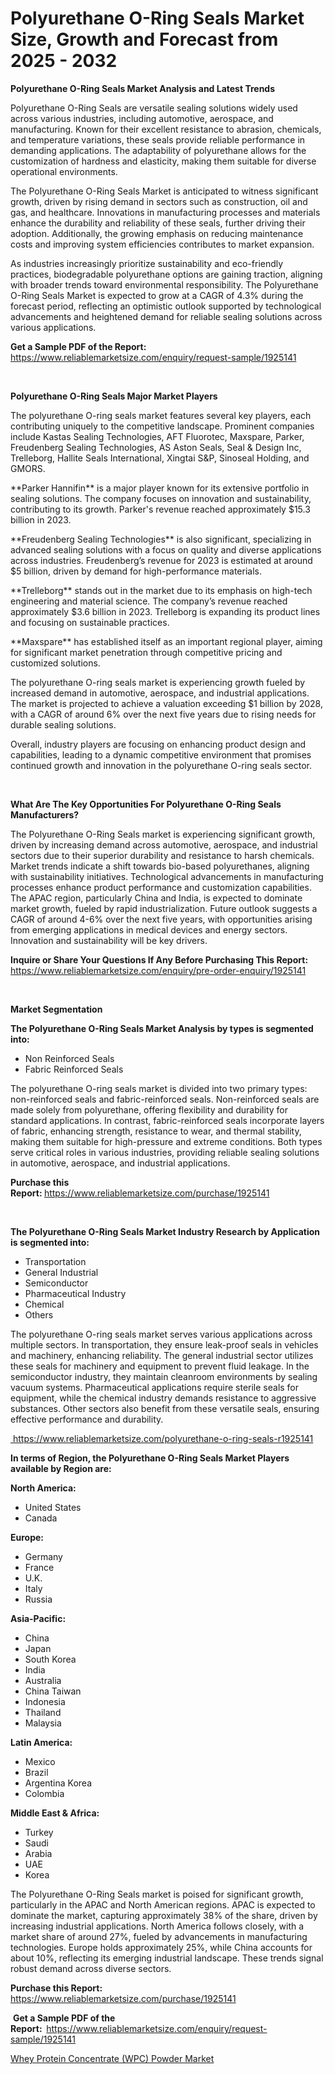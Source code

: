 <p><h1>Polyurethane O-Ring Seals Market Size, Growth and Forecast from 2025 - 2032</h1></p><p><strong>Polyurethane O-Ring Seals Market Analysis and Latest Trends</strong></p>
<p><p>Polyurethane O-Ring Seals are versatile sealing solutions widely used across various industries, including automotive, aerospace, and manufacturing. Known for their excellent resistance to abrasion, chemicals, and temperature variations, these seals provide reliable performance in demanding applications. The adaptability of polyurethane allows for the customization of hardness and elasticity, making them suitable for diverse operational environments.</p><p>The Polyurethane O-Ring Seals Market is anticipated to witness significant growth, driven by rising demand in sectors such as construction, oil and gas, and healthcare. Innovations in manufacturing processes and materials enhance the durability and reliability of these seals, further driving their adoption. Additionally, the growing emphasis on reducing maintenance costs and improving system efficiencies contributes to market expansion.</p><p>As industries increasingly prioritize sustainability and eco-friendly practices, biodegradable polyurethane options are gaining traction, aligning with broader trends toward environmental responsibility. The Polyurethane O-Ring Seals Market is expected to grow at a CAGR of 4.3% during the forecast period, reflecting an optimistic outlook supported by technological advancements and heightened demand for reliable sealing solutions across various applications.</p></p>
<p><strong>Get a Sample PDF of the Report:&nbsp;</strong> <a href="https://www.reliablemarketsize.com/enquiry/request-sample/1925141?utm_campaign=1949&utm_medium=2&utm_source=Github&utm_content=ia&utm_term=14012025&utm_id=polyurethane-o-ring-seals">https://www.reliablemarketsize.com/enquiry/request-sample/1925141</a></p>
<p>&nbsp;</p>
<p><strong>Polyurethane O-Ring Seals Major Market Players</strong></p>
<p><p>The polyurethane O-ring seals market features several key players, each contributing uniquely to the competitive landscape. Prominent companies include Kastas Sealing Technologies, AFT Fluorotec, Maxspare, Parker, Freudenberg Sealing Technologies, AS Aston Seals, Seal & Design Inc, Trelleborg, Hallite Seals International, Xingtai S&P, Sinoseal Holding, and GMORS.</p><p>**Parker Hannifin** is a major player known for its extensive portfolio in sealing solutions. The company focuses on innovation and sustainability, contributing to its growth. Parker's revenue reached approximately $15.3 billion in 2023.</p><p>**Freudenberg Sealing Technologies** is also significant, specializing in advanced sealing solutions with a focus on quality and diverse applications across industries. Freudenberg’s revenue for 2023 is estimated at around $5 billion, driven by demand for high-performance materials.</p><p>**Trelleborg** stands out in the market due to its emphasis on high-tech engineering and material science. The company’s revenue reached approximately $3.6 billion in 2023. Trelleborg is expanding its product lines and focusing on sustainable practices.</p><p>**Maxspare** has established itself as an important regional player, aiming for significant market penetration through competitive pricing and customized solutions.</p><p>The polyurethane O-ring seals market is experiencing growth fueled by increased demand in automotive, aerospace, and industrial applications. The market is projected to achieve a valuation exceeding $1 billion by 2028, with a CAGR of around 6% over the next five years due to rising needs for durable sealing solutions.</p><p>Overall, industry players are focusing on enhancing product design and capabilities, leading to a dynamic competitive environment that promises continued growth and innovation in the polyurethane O-ring seals sector.</p></p>
<p>&nbsp;</p>
<p><strong>What Are The Key Opportunities For Polyurethane O-Ring Seals Manufacturers?</strong></p>
<p><p>The Polyurethane O-Ring Seals market is experiencing significant growth, driven by increasing demand across automotive, aerospace, and industrial sectors due to their superior durability and resistance to harsh chemicals. Market trends indicate a shift towards bio-based polyurethanes, aligning with sustainability initiatives. Technological advancements in manufacturing processes enhance product performance and customization capabilities. The APAC region, particularly China and India, is expected to dominate market growth, fueled by rapid industrialization. Future outlook suggests a CAGR of around 4-6% over the next five years, with opportunities arising from emerging applications in medical devices and energy sectors. Innovation and sustainability will be key drivers.</p></p>
<p><strong>Inquire or Share Your Questions If Any Before Purchasing This Report:</strong> <a href="https://www.reliablemarketsize.com/enquiry/pre-order-enquiry/1925141?utm_campaign=1949&utm_medium=2&utm_source=Github&utm_content=ia&utm_term=14012025&utm_id=polyurethane-o-ring-seals">https://www.reliablemarketsize.com/enquiry/pre-order-enquiry/1925141</a></p>
<p>&nbsp;</p>
<p><strong>Market Segmentation</strong></p>
<p><strong>The Polyurethane O-Ring Seals Market Analysis by types is segmented into:</strong></p>
<p><ul><li>Non Reinforced Seals</li><li>Fabric Reinforced Seals</li></ul></p>
<p><p>The polyurethane O-ring seals market is divided into two primary types: non-reinforced seals and fabric-reinforced seals. Non-reinforced seals are made solely from polyurethane, offering flexibility and durability for standard applications. In contrast, fabric-reinforced seals incorporate layers of fabric, enhancing strength, resistance to wear, and thermal stability, making them suitable for high-pressure and extreme conditions. Both types serve critical roles in various industries, providing reliable sealing solutions in automotive, aerospace, and industrial applications.</p></p>
<p><strong>Purchase this Report:&nbsp;</strong><a href="https://www.reliablemarketsize.com/purchase/1925141?utm_campaign=1949&utm_medium=2&utm_source=Github&utm_content=ia&utm_term=14012025&utm_id=polyurethane-o-ring-seals">https://www.reliablemarketsize.com/purchase/1925141</a></p>
<p>&nbsp;</p>
<p><strong>The Polyurethane O-Ring Seals Market Industry Research by Application is segmented into:</strong></p>
<p><ul><li>Transportation</li><li>General Industrial</li><li>Semiconductor</li><li>Pharmaceutical Industry</li><li>Chemical</li><li>Others</li></ul></p>
<p><p>The polyurethane O-ring seals market serves various applications across multiple sectors. In transportation, they ensure leak-proof seals in vehicles and machinery, enhancing reliability. The general industrial sector utilizes these seals for machinery and equipment to prevent fluid leakage. In the semiconductor industry, they maintain cleanroom environments by sealing vacuum systems. Pharmaceutical applications require sterile seals for equipment, while the chemical industry demands resistance to aggressive substances. Other sectors also benefit from these versatile seals, ensuring effective performance and durability.</p></p>
<p><a href="https://www.reliablemarketsize.com/polyurethane-o-ring-seals-r1925141?utm_campaign=1949&utm_medium=2&utm_source=Github&utm_content=ia&utm_term=14012025&utm_id=polyurethane-o-ring-seals">&nbsp;https://www.reliablemarketsize.com/polyurethane-o-ring-seals-r1925141</a></p>
<p><strong>In terms of Region, the Polyurethane O-Ring Seals Market Players available by Region are:</strong></p>
<p>
    <p> <strong> North America: </strong>
        <ul>
            <li>United States</li>
            <li>Canada</li>
        </ul>
        </p> 
    <p> <strong> Europe: </strong>
        <ul>
            <li>Germany</li>
            <li>France</li>
            <li>U.K.</li>
            <li>Italy</li>
            <li>Russia</li>
        </ul>
        </p> 
    <p> <strong> Asia-Pacific: </strong>
        <ul>
            <li>China</li>
            <li>Japan</li>
            <li>South Korea</li>
            <li>India</li>
            <li>Australia</li>
            <li>China Taiwan</li>
            <li>Indonesia</li>
            <li>Thailand</li>
            <li>Malaysia</li>
        </ul>
        </p> 
    <p> <strong> Latin America: </strong>
        <ul>
            <li>Mexico</li>
            <li>Brazil</li>
            <li>Argentina Korea</li>
            <li>Colombia</li>
        </ul>
        </p> 
    <p> <strong> Middle East & Africa: </strong>
        <ul>
            <li>Turkey</li>
            <li>Saudi</li>
            <li>Arabia</li>
            <li>UAE</li>
            <li>Korea</li>
        </ul>
    </p>
    </p>
<p><p>The Polyurethane O-Ring Seals market is poised for significant growth, particularly in the APAC and North American regions. APAC is expected to dominate the market, capturing approximately 38% of the share, driven by increasing industrial applications. North America follows closely, with a market share of around 27%, fueled by advancements in manufacturing technologies. Europe holds approximately 25%, while China accounts for about 10%, reflecting its emerging industrial landscape. These trends signal robust demand across diverse sectors.</p></p>
<p><strong>Purchase this Report: </strong><a href="https://www.reliablemarketsize.com/purchase/1925141?utm_campaign=1949&utm_medium=2&utm_source=Github&utm_content=ia&utm_term=14012025&utm_id=polyurethane-o-ring-seals">https://www.reliablemarketsize.com/purchase/1925141</a></p>
<p>&nbsp;<strong>Get a Sample PDF of the Report:&nbsp;&nbsp;</strong><a href="https://www.reliablemarketsize.com/enquiry/request-sample/1925141?utm_campaign=1949&utm_medium=2&utm_source=Github&utm_content=ia&utm_term=14012025&utm_id=polyurethane-o-ring-seals">https://www.reliablemarketsize.com/enquiry/request-sample/1925141</a></p>
<p><strong></strong></p>
<p><p><a href="https://github.com/ashepherd82/Market-Research-Report-List-6/blob/main/whey-protein-concentrate-wpc-powder-market.md?utm_campaign=1949&utm_medium=2&utm_source=Github&utm_content=ia&utm_term=14012025&utm_id=polyurethane-o-ring-seals">Whey Protein Concentrate (WPC) Powder Market</a></p></p>